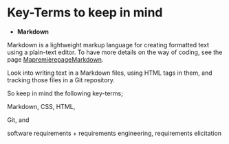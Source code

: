 # Key-Terms to keep in mind

- **Markdown**

Markdown is a lightweight markup language for creating formatted text using a plain-text editor.
To have more details on the way of coding, see the page [MapremièrepageMarkdown](#Markdown).









Look into writing text in a Markdown files, using HTML tags in them, and tracking those files in a Git repository.

So keep in mind the following key-terms;

Markdown, CSS, HTML,

Git, and

software requirements + requirements engineering, requirements elicitation